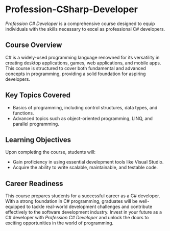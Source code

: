 # **Profession-CSharp-Developer**
*Profession C# Developer* is a comprehensive course designed to equip individuals with the skills necessary to excel as professional C# developers.
## Course Overview
C# is a widely-used programming language renowned for its versatility in creating desktop applications, games, web applications, and mobile apps. This course is structured to cover both fundamental and advanced concepts in programming, providing a solid foundation for aspiring developers.
## Key Topics Covered
- Basics of programming, including control structures, data types, and functions.
- Advanced topics such as object-oriented programming, LINQ, and parallel programming.
## Learning Objectives
Upon completing the course, students will:
- Gain proficiency in using essential development tools like Visual Studio.
- Acquire the ability to write scalable, maintainable, and testable code.
## Career Readiness
This course prepares students for a successful career as a C# developer. With a strong foundation in C# programming, graduates will be well-equipped to tackle real-world development challenges and contribute effectively to the software development industry.
Invest in your future as a C# developer with *Profession C# Developer* and unlock the doors to exciting opportunities in the world of programming.

